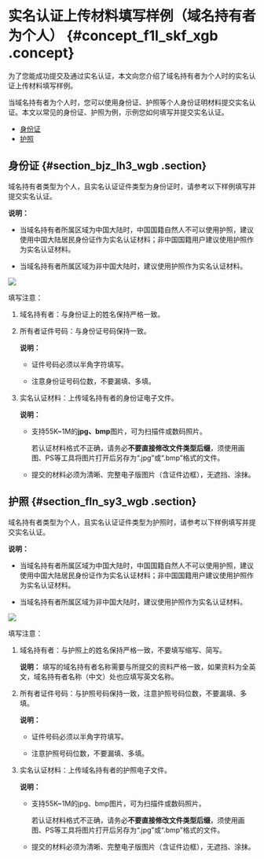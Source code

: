 # 实名认证上传材料填写样例（域名持有者为个人） {#concept_f1l_skf_xgb .concept}

为了您能成功提交及通过实名认证，本文向您介绍了域名持有者为个人时的实名认证上传材料填写样例。

当域名持有者为个人时，您可以使用身份证、护照等个人身份证明材料提交实名认证。本文以常见的身份证、护照为例，示例您如何填写并提交实名认证。

-   [身份证](#)
-   [护照](#)

## 身份证 {#section_bjz_lh3_wgb .section}

域名持有者类型为个人，且实名认证证件类型为身份证时，请参考以下样例填写并提交实名认证。

**说明：** 

-   当域名持有者所属区域为中国大陆时，中国国籍自然人不可以使用护照，建议使用中国大陆居民身份证作为实名认证材料；非中国国籍用户建议使用护照作为实名认证材料。

-   当域名持有者所属区域为非中国大陆时，建议使用护照作为实名认证材料。


![](http://static-aliyun-doc.oss-cn-hangzhou.aliyuncs.com/assets/img/129673/155554963939339_zh-CN.png)

填写注意：

1.  域名持有者：与身份证上的姓名保持严格一致。
2.  所有者证件号码：与身份证号码保持一致。

    **说明：** 

    -   证件号码必须以半角字符填写。

    -   注意身份证号码位数，不要漏填、多填。

3.  实名认证材料：上传域名持有者的身份证电子文件。

    **说明：** 

    -   支持55K~1M的**jpg、bmp**图片，可为扫描件或数码照片。

        若认证材料格式不正确，请务必**不要直接修改文件类型后缀**，须使用画图、PS等工具将图片打开后另存为“.jpg”或“.bmp”格式的文件。

    -   提交的材料必须为清晰、完整电子版图片（含证件边框），无遮挡、涂抹。

## 护照 {#section_fln_sy3_wgb .section}

域名持有者类型为个人，且实名认证证件类型为护照时，请参考以下样例填写并提交实名认证。

**说明：** 

-   当域名持有者所属区域为中国大陆时，中国国籍自然人不可以使用护照，建议使用中国大陆居民身份证作为实名认证材料；非中国国籍用户建议使用护照作为实名认证材料。

-   当域名持有者所属区域为非中国大陆时，建议使用护照作为实名认证材料。


![](http://static-aliyun-doc.oss-cn-hangzhou.aliyuncs.com/assets/img/129673/155554963939345_zh-CN.png)

填写注意：

1.  域名持有者：与护照上的姓名保持严格一致，不要填写缩写、简写。

    **说明：** 填写的域名持有者名称需要与所提交的资料严格一致，如果资料为全英文，域名持有者名称（中文）处也应填写英文名称。

2.  所有者证件号码：与护照号码保持一致，注意护照号码位数，不要漏填、多填。

    **说明：** 

    -   证件号码必须以半角字符填写。

    -   注意护照号码位数，不要漏填、多填。

3.  实名认证材料：上传域名持有者的护照电子文件。

    **说明：** 

    -   支持55K~1M的jpg、bmp图片，可为扫描件或数码照片。

        若认证材料格式不正确，请务必**不要直接修改文件类型后缀**，须使用画图、PS等工具将图片打开后另存为“.jpg”或“.bmp”格式的文件。

    -   提交的材料必须为清晰、完整电子版图片（含证件边框），无遮挡、涂抹。

